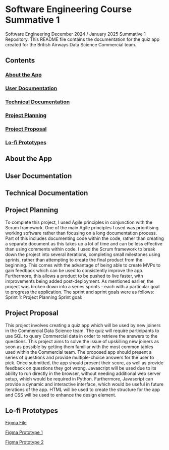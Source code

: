 # Software Engineering Course Summative 1
Software Engineering December 2024 / January 2025 Summative 1 Repository.
This README file contains the documentation for the quiz app created for the British Airways Data Science Commercial team.

## Contents
### [About the App](#about-the-app)
### [User Documentation](#user-documentation)
### [Technical Documentation](#technical-documentation)
### [Project Planning](#project-planning)
### [Project Proposal](#project-proposal)
### [Lo-fi Prototypes](#lo-fi-prototypes)

## About the App

## User Documentation

## Technical Documentation

## Project Planning
To complete this project, I used Agile principles in conjunction with the Scrum framework. One of the main Agile principles I used was prioritising working software rather than focusing on a long documentation process. Part of this includes documenting code within the code, rather than creating a separate document as this takes up a lot of time and can be less effective than using comments within code. I used the Scrum framework to break down the project into several iterations, completing small milestones using sprints, rather than attempting to create the final product from the beginning. This comes with the advantage of being able to create MVPs to gain feedback which can be used to consistently improve the app. Furthermore, this allows a product to be pushed to live faster, with improvements being added post-deployment.
As mentioned earlier, the project was broken down into a series sprints - each with a particular goal to progress the application. The sprint and sprint goals were as follows:
Sprint 1: Project Planning
Sprint goal: 

## Project Proposal
This project involves creating a quiz app which will be used by new joiners in the Commercial Data Science team. The quiz will require participants to use SQL to query Commercial data in order to retrieve the answers to the questions. This project aims to solve the issue of upskilling new joiners as soon as possible by getting them familiar with the most common tables used within the Commercial team. The proposed app should present a series of questions and provide multiple-choice answers for the user to pick. Once submitted, the app should present their score, as well as provide feedback on questions they got wrong. Javascript will be used due to its ability to run directly in the browser, without needing additional web server setup, which would be required in Python. Furthermore, Javascript can provide a dynamic and interactive interface, which would be useful in future iterations of the app. HTML will be used to create the structure for the app and CSS will be used to enhance the design element.

## Lo-fi Prototypes
[Figma File](https://www.figma.com/design/olgE7OLUvEObJ8tJKlZfDi/Quiz_App_Prototype?node-id=0-1&t=sRhBFr8xsGT2VL0I-1)

[Figma Prototype 1](https://www.figma.com/proto/olgE7OLUvEObJ8tJKlZfDi/Quiz_App_Prototype?node-id=1-2&t=HUWEvItwD0lRnqA4-1&starting-point-node-id=1%3A2)

[Figma Prototype 2](https://www.figma.com/proto/olgE7OLUvEObJ8tJKlZfDi/Quiz_App_Prototype?node-id=5-2&t=sRhBFr8xsGT2VL0I-1)

